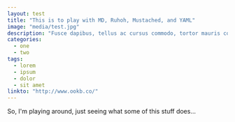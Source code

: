 ```yaml
---
layout: test
title: "This is to play with MD, Ruhoh, Mustached, and YAML"
image: "media/test.jpg"
description: "Fusce dapibus, tellus ac cursus commodo, tortor mauris condimentum nibh, ut fermentum massa justo sit amet risus. Cum sociis natoque penatibus et magnis dis parturient montes, nascetur ridiculus mus. Cras mattis consectetur purus sit amet fermentum. Nullam quis risus eget urna mollis ornare vel eu leo."
categories:
  - one
  - two
tags: 
  - lorem
  - ipsum
  - dolor
  - sit amet
linkto: "http://www.ookb.co/"
---
```


So, I'm playing around, just seeing what some of this stuff does...